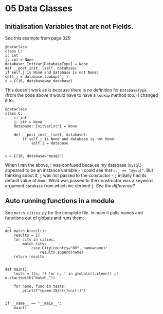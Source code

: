 # 05 Data Classes

## Initialisation Variables that are not Fields.
See this example from page 325:
```
@dataclass
class C:
i: int
j: int = None
database: InitVar[DatabaseType] = None
def __post_init__(self, database):
if self.j is None and database is not None:
self.j = database.lookup('j')
c = C(10, database=my_database)
```
This doesn't work as is because there is no definition for `DatabaseType`. (from the code above it would have to have a `lookup` method too.) 
I changed it to:
```
@dataclass
class C:
    i: int
    j: str = None
    database: InitVar[str] = None

    def __post_init__(self, database):
        if self.j is None and database is not None:
            self.j = database


c = C(10, database="mysql")
```
When I ran the above, I was confused because my database (`mysql`) appeared to be an instance variable - I could see that `c.j == "mysql"`. But thinking about it, `j` was not passed to the constuctor - `j` initially had its default value of `None`. What was passed to the constructor was a keyword argument `database` from which we derived `j`. *See the difference?*

## Auto running functions in a module
See `match_cities.py` for the complete file. In main it pulls names and functions out of globals and runs them:
```
...
def match_brazil():
    results = []
    for city in cities:
        match city:
            case City(country="BR", name=name):
                results.append(name)
    return results


def main():
    tests = ((n, f) for n, f in globals().items() if n.startswith("match_"))

    for name, func in tests:
        print(f"{name:15}\t{func()}")


if __name__ == "__main__":
    main()
```